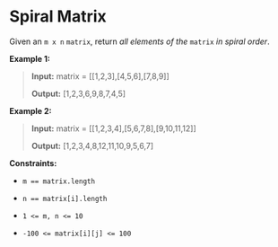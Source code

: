 # Spiral Matrix

Given an <code>m x n</code> <code>matrix</code>, return *all elements of the* <code>matrix</code> *in spiral order*.


**Example 1:**
>
> **Input:** matrix = [[1,2,3],[4,5,6],[7,8,9]]
>
> **Output:** [1,2,3,6,9,8,7,4,5]

**Example 2:**
>
> **Input:** matrix = [[1,2,3,4],[5,6,7,8],[9,10,11,12]]
>
> **Output:** [1,2,3,4,8,12,11,10,9,5,6,7]


**Constraints:**

- <code>m == matrix.length</code>

- <code>n == matrix[i].length</code>

- <code>1 &lt;= m, n &lt;= 10</code>

- <code>-100 &lt;= matrix[i][j] &lt;= 100</code>

